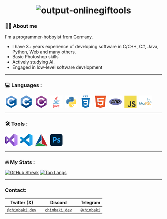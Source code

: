  # <div align="center">![output-onlinegiftools](https://github.com/chimbaki-dev/chimbaki-dev/assets/168841411/e2cdcba6-9d38-495f-a355-8b6190d7fc8e)</div> 

<!--- # <div align="center"> [![Typing SVG](https://readme-typing-svg.herokuapp.com?font=Fira+Code&size=35&weight=500&color=17F700&pause=60000&center=true&random=false&width=435&lines=Welcome&font=Consolas)](https://git.io/typing-svg) </div> --->

### :man_technologist: About me
I'm a programmer-hobbyist from Germany. 
- I have 3+ years experience of developing software in C/C++, C#, Java, Python, Web and many others.
- Basic Photoshop skills
- Actively studying AI.
- Engaged in low-level software development

---
### :computer: Languages :
<div>

  <img src="https://github.com/devicons/devicon/blob/master/icons/c/c-original.svg" title="C" alt="C" width="40" height="40"/>&nbsp;
  <img src="https://github.com/devicons/devicon/blob/master/icons/cplusplus/cplusplus-original.svg" title="C++" alt="C++" width="40" height="40"/>&nbsp;
  <img src="https://github.com/devicons/devicon/blob/master/icons/csharp/csharp-original.svg" title="C#" alt="C#" width="40" height="40"/>&nbsp;
  <img src="https://github.com/devicons/devicon/blob/master/icons/java/java-original-wordmark.svg" title="Java" alt="Java" width="40" height="40"/>&nbsp;
  <img src="https://github.com/devicons/devicon/blob/master/icons/python/python-original.svg" title="Python" alt="Python" width="40" height="40"/>&nbsp;
  <img src="https://github.com/devicons/devicon/blob/master/icons/css3/css3-plain-wordmark.svg"  title="CSS3" alt="CSS" width="40" height="40"/>&nbsp;
  <img src="https://github.com/devicons/devicon/blob/master/icons/html5/html5-original.svg" title="HTML5" alt="HTML" width="40" height="40"/>&nbsp;
  <img src="https://github.com/devicons/devicon/blob/master/icons/php/php-original.svg" title="PHP" alt="PHP" width="40" height="40"/>&nbsp;
  <img src="https://github.com/devicons/devicon/blob/master/icons/javascript/javascript-original.svg" title="JavaScript" alt="JavaScript" width="40" height="40"/>&nbsp;
  <img src="https://github.com/devicons/devicon/blob/master/icons/mysql/mysql-original-wordmark.svg" title="MySQL"  alt="MySQL" width="40" height="40"/>&nbsp;
  
</div>

---

### :hammer_and_wrench: Tools :
<div>
  <img src="https://github.com/devicons/devicon/blob/master/icons/visualstudio/visualstudio-original.svg" title="Visual Studio" alt="Visual Studio" width="40" height="40"/>&nbsp;
  <img src="https://github.com/devicons/devicon/blob/master/icons/vscode/vscode-original.svg" title="Visual Studio Code" alt="Visual Studio Code" width="40" height="40"/>&nbsp;
 <img src="https://github.com/devicons/devicon/blob/master/icons/cmake/cmake-original.svg" title="CMake" alt="CMake" width="40" height="40"/>&nbsp;
 <img src="https://github.com/devicons/devicon/blob/master/icons/photoshop/photoshop-original.svg" title="Photoshop" alt="Photoshop" width="40" height="40"/>&nbsp;
  
</div>

---

### :fire: My Stats :
   [![GitHub Streak](http://github-readme-streak-stats.herokuapp.com?user=chimbaki-dev&theme=dark&background=000000)](https://git.io/streak-stats)
   [![Top Langs](https://github-readme-stats.vercel.app/api/top-langs/?username=chimbaki-dev&layout=compact&theme=vision-friendly-dark)](https://github.com/chimbaki/github-readme-stats)
   
---

### Contact:

| Twitter (X)   || Discord       || Telegram    |
| ------------ |-| ------------ |-| ------------ |
| [`@chimbaki_dev`](https://x.com/chimbaki_dev) || [`chimbaki_dev`](https://discord.com/app) || [`@chimbaki`](https://t.me/chimbaki) |
